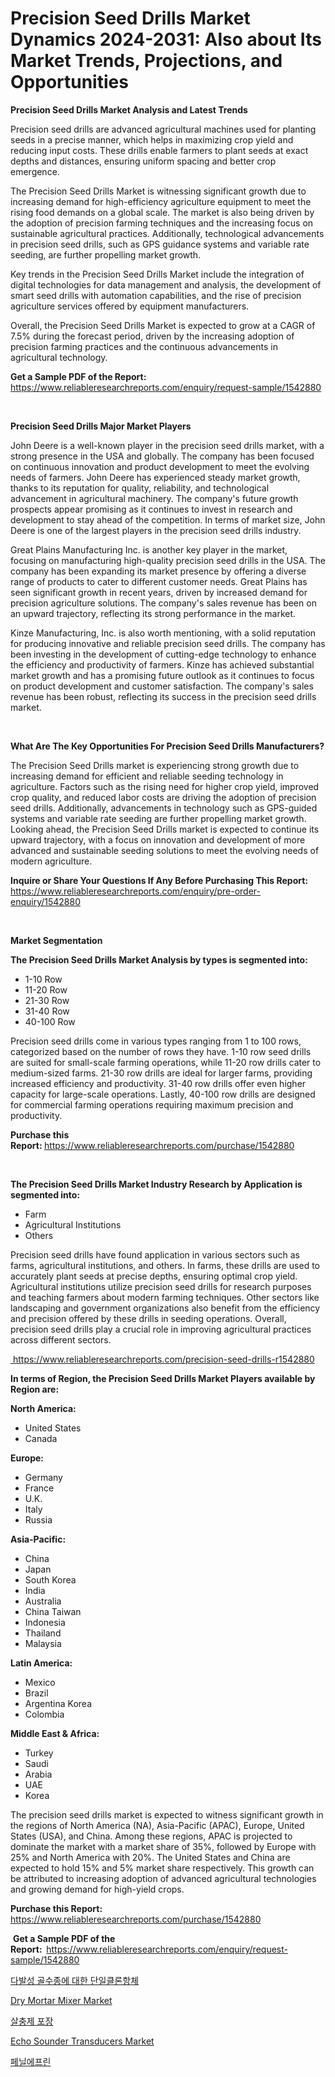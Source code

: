 <p><h1>Precision Seed Drills Market Dynamics 2024-2031: Also about Its Market Trends, Projections, and Opportunities</h1></p><p><strong>Precision Seed Drills Market Analysis and Latest Trends</strong></p>
<p><p>Precision seed drills are advanced agricultural machines used for planting seeds in a precise manner, which helps in maximizing crop yield and reducing input costs. These drills enable farmers to plant seeds at exact depths and distances, ensuring uniform spacing and better crop emergence.</p><p>The Precision Seed Drills Market is witnessing significant growth due to increasing demand for high-efficiency agriculture equipment to meet the rising food demands on a global scale. The market is also being driven by the adoption of precision farming techniques and the increasing focus on sustainable agricultural practices. Additionally, technological advancements in precision seed drills, such as GPS guidance systems and variable rate seeding, are further propelling market growth.</p><p>Key trends in the Precision Seed Drills Market include the integration of digital technologies for data management and analysis, the development of smart seed drills with automation capabilities, and the rise of precision agriculture services offered by equipment manufacturers.</p><p>Overall, the Precision Seed Drills Market is expected to grow at a CAGR of 7.5% during the forecast period, driven by the increasing adoption of precision farming practices and the continuous advancements in agricultural technology.</p></p>
<p><strong>Get a Sample PDF of the Report:&nbsp;</strong> <a href="https://www.reliableresearchreports.com/enquiry/request-sample/1542880">https://www.reliableresearchreports.com/enquiry/request-sample/1542880</a></p>
<p>&nbsp;</p>
<p><strong>Precision Seed Drills Major Market Players</strong></p>
<p><p>John Deere is a well-known player in the precision seed drills market, with a strong presence in the USA and globally. The company has been focused on continuous innovation and product development to meet the evolving needs of farmers. John Deere has experienced steady market growth, thanks to its reputation for quality, reliability, and technological advancement in agricultural machinery. The company's future growth prospects appear promising as it continues to invest in research and development to stay ahead of the competition. In terms of market size, John Deere is one of the largest players in the precision seed drills industry.</p><p>Great Plains Manufacturing Inc. is another key player in the market, focusing on manufacturing high-quality precision seed drills in the USA. The company has been expanding its market presence by offering a diverse range of products to cater to different customer needs. Great Plains has seen significant growth in recent years, driven by increased demand for precision agriculture solutions. The company's sales revenue has been on an upward trajectory, reflecting its strong performance in the market.</p><p>Kinze Manufacturing, Inc. is also worth mentioning, with a solid reputation for producing innovative and reliable precision seed drills. The company has been investing in the development of cutting-edge technology to enhance the efficiency and productivity of farmers. Kinze has achieved substantial market growth and has a promising future outlook as it continues to focus on product development and customer satisfaction. The company's sales revenue has been robust, reflecting its success in the precision seed drills market.</p></p>
<p>&nbsp;</p>
<p><strong>What Are The Key Opportunities For Precision Seed Drills Manufacturers?</strong></p>
<p><p>The Precision Seed Drills market is experiencing strong growth due to increasing demand for efficient and reliable seeding technology in agriculture. Factors such as the rising need for higher crop yield, improved crop quality, and reduced labor costs are driving the adoption of precision seed drills. Additionally, advancements in technology such as GPS-guided systems and variable rate seeding are further propelling market growth. Looking ahead, the Precision Seed Drills market is expected to continue its upward trajectory, with a focus on innovation and development of more advanced and sustainable seeding solutions to meet the evolving needs of modern agriculture.</p></p>
<p><strong>Inquire or Share Your Questions If Any Before Purchasing This Report:</strong> <a href="https://www.reliableresearchreports.com/enquiry/pre-order-enquiry/1542880">https://www.reliableresearchreports.com/enquiry/pre-order-enquiry/1542880</a></p>
<p>&nbsp;</p>
<p><strong>Market Segmentation</strong></p>
<p><strong>The Precision Seed Drills Market Analysis by types is segmented into:</strong></p>
<p><ul><li>1-10 Row</li><li>11-20 Row</li><li>21-30 Row</li><li>31-40 Row</li><li>40-100 Row</li></ul></p>
<p><p>Precision seed drills come in various types ranging from 1 to 100 rows, categorized based on the number of rows they have. 1-10 row seed drills are suited for small-scale farming operations, while 11-20 row drills cater to medium-sized farms. 21-30 row drills are ideal for larger farms, providing increased efficiency and productivity. 31-40 row drills offer even higher capacity for large-scale operations. Lastly, 40-100 row drills are designed for commercial farming operations requiring maximum precision and productivity.</p></p>
<p><strong>Purchase this Report:&nbsp;</strong><a href="https://www.reliableresearchreports.com/purchase/1542880">https://www.reliableresearchreports.com/purchase/1542880</a></p>
<p>&nbsp;</p>
<p><strong>The Precision Seed Drills Market Industry Research by Application is segmented into:</strong></p>
<p><ul><li>Farm</li><li>Agricultural Institutions</li><li>Others</li></ul></p>
<p><p>Precision seed drills have found application in various sectors such as farms, agricultural institutions, and others. In farms, these drills are used to accurately plant seeds at precise depths, ensuring optimal crop yield. Agricultural institutions utilize precision seed drills for research purposes and teaching farmers about modern farming techniques. Other sectors like landscaping and government organizations also benefit from the efficiency and precision offered by these drills in seeding operations. Overall, precision seed drills play a crucial role in improving agricultural practices across different sectors.</p></p>
<p><a href="https://www.reliableresearchreports.com/precision-seed-drills-r1542880">&nbsp;https://www.reliableresearchreports.com/precision-seed-drills-r1542880</a></p>
<p><strong>In terms of Region, the Precision Seed Drills Market Players available by Region are:</strong></p>
<p>
    <p> <strong> North America: </strong>
        <ul>
            <li>United States</li>
            <li>Canada</li>
        </ul>
        </p> 
    <p> <strong> Europe: </strong>
        <ul>
            <li>Germany</li>
            <li>France</li>
            <li>U.K.</li>
            <li>Italy</li>
            <li>Russia</li>
        </ul>
        </p> 
    <p> <strong> Asia-Pacific: </strong>
        <ul>
            <li>China</li>
            <li>Japan</li>
            <li>South Korea</li>
            <li>India</li>
            <li>Australia</li>
            <li>China Taiwan</li>
            <li>Indonesia</li>
            <li>Thailand</li>
            <li>Malaysia</li>
        </ul>
        </p> 
    <p> <strong> Latin America: </strong>
        <ul>
            <li>Mexico</li>
            <li>Brazil</li>
            <li>Argentina Korea</li>
            <li>Colombia</li>
        </ul>
        </p> 
    <p> <strong> Middle East & Africa: </strong>
        <ul>
            <li>Turkey</li>
            <li>Saudi</li>
            <li>Arabia</li>
            <li>UAE</li>
            <li>Korea</li>
        </ul>
    </p>
    </p>
<p><p>The precision seed drills market is expected to witness significant growth in the regions of North America (NA), Asia-Pacific (APAC), Europe, United States (USA), and China. Among these regions, APAC is projected to dominate the market with a market share of 35%, followed by Europe with 25% and North America with 20%. The United States and China are expected to hold 15% and 5% market share respectively. This growth can be attributed to increasing adoption of advanced agricultural technologies and growing demand for high-yield crops.</p></p>
<p><strong>Purchase this Report: </strong><a href="https://www.reliableresearchreports.com/purchase/1542880">https://www.reliableresearchreports.com/purchase/1542880</a></p>
<p>&nbsp;<strong>Get a Sample PDF of the Report:&nbsp;&nbsp;</strong><a href="https://www.reliableresearchreports.com/enquiry/request-sample/1542880">https://www.reliableresearchreports.com/enquiry/request-sample/1542880</a></p>
<p><strong></strong></p>
<p><p><a href="https://medium.com/@jodyomenick905/%EB%8B%A4%EB%B0%9C%EC%84%B1-%EA%B3%A8%EC%88%98%EC%A2%85%EC%9D%84-%EC%9C%84%ED%95%9C-%EB%8B%A8%EC%9D%BC-%ED%95%AD%EC%B2%B4%EC%9D%98-%EC%8B%9C%EC%9E%A5-%EB%8F%99%ED%96%A5-%EC%84%B1%EC%9E%A5-2024%EB%85%84%EB%B6%80%ED%84%B0-2031%EB%85%84%EA%B9%8C%EC%A7%80-%EC%98%88%EC%B8%A1%EB%90%9C-%EC%8B%9C%EC%9E%A5-%EC%A0%84%EB%A7%9D-2762e75ca7f4">다발성 골수종에 대한 단일클론항체</a></p><p><a href="https://github.com/prosalinda88/Market-Research-Report-List-4/blob/main/dry-mortar-mixer-market.md">Dry Mortar Mixer Market</a></p><p><a href="https://github.com/fernandotryO5lson96765/Market-Research-Report-List-1/blob/main/417367130652.md">살충제 포장</a></p><p><a href="https://github.com/NorbertYates/Market-Research-Report-List-4/blob/main/echo-sounder-transducers-market.md">Echo Sounder Transducers Market</a></p><p><a href="https://medium.com/@santiagojast/%ED%8E%98%EB%8B%90%EC%97%90%ED%94%84%EB%A6%B0-%EC%8B%9C%EC%9E%A5-2031%EB%85%84%EA%B9%8C%EC%A7%80%EC%9D%98-%ED%8A%B8%EB%A0%8C%EB%93%9C-%EC%98%88%EC%B8%A1-%EB%B0%8F-%EA%B2%BD%EC%9F%81-%EB%B6%84%EC%84%9D-0473eee37eae">페닐에프린</a></p></p>